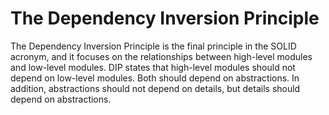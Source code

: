 #   The Dependency Inversion Principle
The Dependency Inversion Principle is the final principle in the SOLID
acronym, and it focuses on the relationships between high-level modules and
low-level modules. DIP states that high-level modules should not depend on low-level modules.
Both should depend on abstractions. In addition, abstractions should not depend on details, 
but details should depend on abstractions.